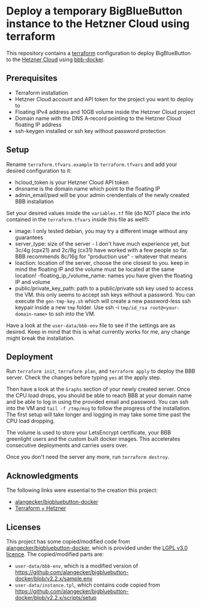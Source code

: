 # Deploy a temporary BigBlueButton instance to the Hetzner Cloud using terraform

This repository contains a [terraform](https://www.terraform.io/) configuration to deploy BigBlueButton to the [Hetzner Cloud](https://www.hetzner.com/cloud) using [bbb-docker](https://github.com/alangecker/bigbluebutton-docker).

## Prerequisites

- Terraform installation
- Hetzner Cloud account and API token for the project you want to deploy to
- Floating IPv4 address and 10GB volume inside the Hetzner Cloud project
- Domain name with the DNS A-record pointing to the Hetzner Cloud floating IP address
- ssh-keygen installed or ssh key without password protection

## Setup

Rename ```terraform.tfvars.example``` to ```terraform.tfvars``` and add your desired configuration to it:
- hcloud_token is your Hetzner Cloud API token
- dnsname is the domain name which point to the floating IP
- admin_email/pwd will be your admin crendentials of the newly created BBB installation

Set your desired values inside the ```variables.tf``` file (do NOT place the info contained in the ```terraform.tfvars``` inside this file as well!):
- image: I only tested debian, you may try a different image without any guarantees
- server_type: size of the server - I don't have much experience yet, but 3c/4g (cpx21) and 2c/8g (cx31) have worked with a few people so far. BBB recommends 8c/16g for "production use" - whatever that means
- loaction: location of the server, choose the one closest to you. keep in mind the floating IP and the volume must be located at the same location!
-floating_ip_/volume_name: names you have given the floating IP and volume
- public/private_key_path: path to a public/private ssh key used to access the VM. this only seems to accept ssh keys without a password. You can execute the ```gen-tmp-key.sh``` which will create a new password-less ssh keypair inside a new ```tmp``` folder. Use ssh -i ```tmp/id_rsa root@<your-domain-name>``` to ssh into the VM.

Have a look at the ```user-data/bbb-env``` file to see if the settings are as desired. Keep in mind that this is what currently works for me, any change might break the installation.

## Deployment
Run ```terraform init```, ```terraform plan```, and ```terraform apply``` to deploy the BBB server. Check the changes before typing ```yes``` at the apply step.

Then have a look at the ```Graphs``` section of your newly created server. Once the CPU load drops, you should be able to reach BBB at your domain name and be able to log in using the provided email and password. You can ssh into the VM and ```tail -f /tmp/msg``` to follow the progress of the installation. The first setup will take longer and logging in may take some time past the CPU load dropping.

The volume is used to store your LetsEncrypt certificate, your BBB greenlight users and the custom built docker images. This accelerates consecutive deployments and carries users over.

Once you don't need the server any more, run ```terraform destroy```.

## Acknowledgments
The following links were essential to the creation this project:
- [alangecker/bigbluebutton-docker](https://github.com/alangecker/bigbluebutton-docker)
- [Terraform + Hetzner](https://blog.maddevs.io/terraform-hetzner-1df05267baf0)

## Licenses
This project has some copied/modified code from [alangecker/bigbluebutton-docker](https://github.com/alangecker/bigbluebutton-docker), which is provided under the [LGPL v3.0 licence](https://github.com/alangecker/bigbluebutton-docker/blob/v2.2.x/LICENSE). The copied/modified parts are:
- ```user-data/bbb-env```, which is a modified version of https://github.com/alangecker/bigbluebutton-docker/blob/v2.2.x/sample.env
- ```user-data/instance.tpl```, which contains code copied from https://github.com/alangecker/bigbluebutton-docker/blob/v2.2.x/scripts/setup
